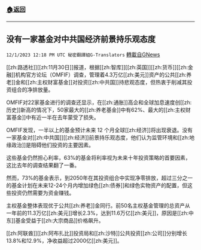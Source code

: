 ###  [:house:返回](README.md)
---


## 没有一家基金对中共国经济前景持乐观态度
`12/1/2023 12:18 PM UTC 秘密翻譯組G-Translators` [轉載自GNews](https://gnews.org/articles/2059353)

[[zh:路透社]][[zh:11月30日]]报道，根据[[zh:智库]][[zh:英国]][[zh:货币]][[zh:金融]]机构官方论坛（OMFIF）调查，管理着4.3万亿[[zh:美元]]资产的公共[[zh:养老]]金和[[zh:主权财富基金]]对投资[[zh:中共国]]持悲观态度，但热衷于削减其投资组合的净排放量。

OMFIF对22家基金进行的调查还显示，在[[zh:通胀]]高企和全球加息速度创[[zh:历史]]新高的情况下，50家最大的[[zh:养老基金]]中有62%、最大的[[zh:主权财富基金]]中有近一半在去年蒙受了损失。

OMFIF发现，一半以上的基金预计未来 12 个月全球[[zh:经济]]将出现衰退。没有一家基金对[[zh:中共国]][[zh:经济]]前景持乐观态度，他们认为监管环境和[[zh:地缘政治]]是阻碍他们投资的主要因素。

这些基金仍然担心利率，63%的基金将利率视为未来十年投资策略的首要因素，这比去年的调查结果翻了一番。

然而，73%的基金表示，到2050年在其投资组合中实现净零排放，超过三分之一的基金计划在未来12-24个月内增加绿色[[zh:债券]]和绿色实物资产的配置，但这些投资仍然需要为资金赚钱。

主权基金整体表现优于公共[[zh:养老]]金同行。前50名主权基金管理的总资产从一年前的11.3万亿[[zh:美元]]增长2.3%，达到11.6万亿[[zh:美元]]，原因是[[zh:中东]]基金受益于[[zh:大宗商品]]价格飙升。

[[zh:阿联酋]][[zh:阿布扎比]]投资局和[[zh:沙特]]公共投资[[zh:公司]]分别增长13.8%和12.9%，净收益超过2000亿[[zh:美元]]。
